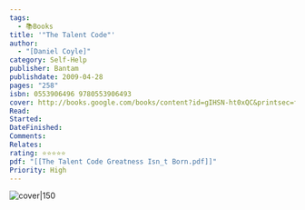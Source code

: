 ```yaml
---
tags:
  - 📚Books
title: '"The Talent Code"'
author:
  - "[Daniel Coyle]"
category: Self-Help
publisher: Bantam
publishdate: 2009-04-28
pages: "258"
isbn: 0553906496 9780553906493
cover: http://books.google.com/books/content?id=gIHSN-ht0xQC&printsec=frontcover&img=1&zoom=1&edge=curl&source=gbs_api
Read: 
Started: 
DateFinished: 
Comments: 
Relates: 
rating: ⭐⭐⭐⭐⭐
pdf: "[[The Talent Code Greatness Isn_t Born.pdf]]"
Priority: High
---
```


![cover|150](http://books.google.com/books/content?id=gIHSN-ht0xQC&printsec=frontcover&img=1&zoom=1&edge=curl&source=gbs_api)